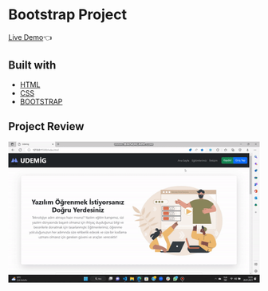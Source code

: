 # Bootstrap Project

[Live Demo](https://kemalbabaoglu.github.io/Bootstrap-Project/):point_left:

## Built with
 - [HTML](https://www.w3schools.com/html/)
 - [CSS](https://www.w3schools.com/css/)
 - [BOOTSTRAP](https://getbootstrap.com/)


## Project Review

![](images/gifproje.gif)
